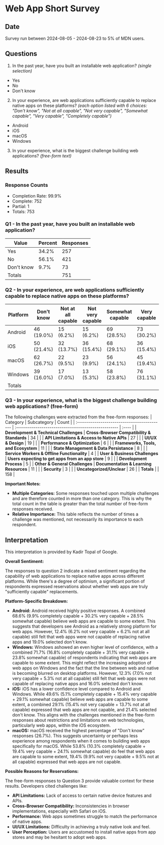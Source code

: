 # Web App Short Survey

## Date
Survey run between 2024-08-05 - 2024-08-23 to 5% of MDN users.

## Questions

1. In the past year, have you built an installable web application? _(single selection)_
  * Yes
  * No
  * Don't know

2. In your experience, are web applications sufficiently capable to replace native apps on these platforms? _(each option listed with 6 choices: "Don't know", "Not at all capable", "Not very capable", "Somewhat capable", "Very capable", "Completely capable")_
  * Android
  * iOS
  * macOS
  * Windows

3. In your experience, what is the biggest challenge building web applications? _(free-form text)_

## Results

### Response Counts

*   Completion Rate: 99.9%
*   Complete: 752
*   Partial: 1
*   Totals: 753

### Q1 - In the past year, have you built an installable web application?

| Value       | Percent | Responses |
| ----------- | ------- | --------- |
| Yes         | 34.2%   | 257       |
| No          | 56.1%   | 421       |
| Don't know  | 9.7%    | 73        |
| Totals      |         | 751       |


### Q2 - In your experience, are web applications sufficiently capable to replace native apps on these platforms?

| Platform | Don't know | Not at all capable | Not very capable | Somewhat capable | Very capable | Completely capable | Responses |
| -------- | ---------- | ------------------ | ---------------- | ---------------- | ------------ | ------------------ | --------- |
| Android  | 46 (19.0%) | 15 (6.2%)          | 15 (6.2%)        | 69 (28.5%)       | 73 (30.2%)   | 24 (9.9%)          | 242       |
| iOS      | 50 (21.4%) | 32 (13.7%)         | 36 (15.4%)       | 68 (29.1%)       | 36 (15.4%)   | 12 (5.1%)          | 234       |
| macOS    | 62 (26.7%) | 22 (9.5%)          | 23 (9.9%)        | 56 (24.1%)       | 45 (19.4%)   | 24 (10.3%)         | 232       |
| Windows  | 39 (16.0%) | 17 (7.0%)          | 13 (5.3%)        | 58 (23.8%)       | 76 (31.1%)   | 41 (16.8%)         | 244       |
| Totals   |            |                    |                  |                  |              |                    | 244       |

### Q3 - In your experience, what is the biggest challenge building web applications? (free-form)
The following challenges were extracted from the free-form responses:
| Category                                      | Subcategory                                           | Count |
| :-------------------------------------------- | :---------------------------------------------------- | :---- |
| **Development & Technical Challenges**        | **Cross-Browser Compatibility & Standards**           | 34    |
|                                               | **API Limitations & Access to Native APIs**           | 27    |
|                                               | **UI/UX & Design**                                    | 19    |
|                                               | **Performance & Optimization**                        | 6     |
|                                               | **Frameworks, Tools, and Ecosystem**                  | 11    |
|                                               | **State Management & Data Persistance**               | 8     |
|                                               | **Service Workers & Offline Functionality**           | 4     |
| **User & Business Challenges**                | **Users expecting to get apps from an app store**     | 9     |
|                                               | **Development Process**                               | 5     |
| **Other & General Challenges**                | **Documentation & Learning Resources**                | 11    |
|                                               | **Security**                                          | 3     |
|                                               | **Uncategorized/Unclear**                             | 26    |
| **Totals**                                    |                                                       | 158   |

**Important Notes:**

*   **Multiple Categories:** Some responses touched upon multiple challenges and are therefore counted in more than one category. This is why the total count in the table is greater than the total number of free-form responses received.
*   **Relative Importance:** This table reflects the number of times a challenge was mentioned, not necessarily its importance to each respondent.



## Interpretation
This interpretation is provided by Kadir Topal of Google.


**Overall Sentiment:**

The responses to question 2 indicate a mixed sentiment regarding the capability of web applications to replace native apps across different platforms. While there's a degree of optimism, a significant portion of respondents expressed reservations about whether web apps are truly "sufficiently capable" replacements.

**Platform-Specific Breakdown:**

*   **Android:** Android received highly positive responses. A combined 68.6% (9.9% completely capable + 30.2% very capable + 28.5% somewhat capable) believe web apps are capable to some extent. This suggests that developers see Android as a relatively strong platform for web apps. However, 12.4% (6.2% not very capable + 6.2% not at all capable) still felt that web apps were not capable of replacing native apps and 19.0% selected don't know.
*   **Windows:** Windows ashowed an even higher level of confidence, with a combined 71.7% (16.8% completely capable + 31.1% very capable + 23.8% somewhat capable) of respondents indicating that web apps are capable to some extent. This might reflect the increasing adoption of web apps on Windows and the fact that the line between web and native is becoming blurred on desktop platforms. However, 12.3% (7.0% not very capable + 5.3% not at all capable) still felt that web apps were not capable of replacing native apps and 16.0% selected don't know.
*   **iOS:**  iOS has a lower confidence level compared to Android and Windows. While 49.6% (5.1% completely capable + 15.4% very capable + 29.1% somewhat capable) believe web apps are capable to some extent, a combined 29.1% (15.4% not very capable + 13.7% not at all capable) expressed that web apps are not capable, and 21.4% selected don't know. This aligns with the challenges mentioned in the free-form responses about restrictions and limitations on web technologies, particularly web apps, within the iOS ecosystem.
*   **macOS:** macOS received the highest percentage of "Don't know" responses (26.7%). This suggests uncertainty or perhaps less experience among respondents when it comes to building web apps specifically for macOS. While 53.8% (10.3% completely capable + 19.4% very capable +  24.1% somewhat capable) do feel that web apps are capable to some extent, 19.4% (9.9% not very capable + 9.5% not at all capable) expressed that web apps are not capable.

**Possible Reasons for Reservations:**

The free-form responses to Question 3 provide valuable context for these results. Developers cited challenges like:

*   **API Limitations:** Lack of access to certain native device features and APIs.
*   **Cross-Browser Compatibility:** Inconsistencies in browser implementations, especially with Safari on iOS.
*   **Performance:** Web apps sometimes struggle to match the performance of native apps.
*   **UI/UX Limitations:** Difficulty in achieving a truly native look and feel.
*   **User Perception:** Users are accustomed to install native apps from app stores and may be hesitant to adopt web apps.
